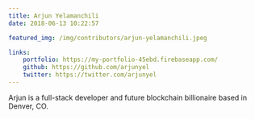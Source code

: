 ```yaml
---
title: Arjun Yelamanchili
date: 2018-06-13 10:22:57

featured_img: /img/contributors/arjun-yelamanchili.jpeg

links:
    portfolio: https://my-portfolio-45ebd.firebaseapp.com/
    github: https://github.com/arjunyel
    twitter: https://twitter.com/arjunyel
---
```



Arjun is a full-stack developer and future blockchain billionaire based in Denver, CO.